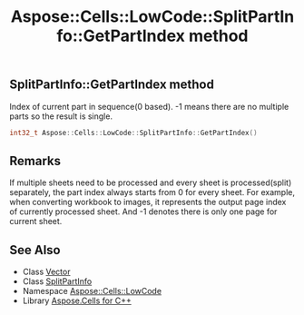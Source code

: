 ﻿---
title: Aspose::Cells::LowCode::SplitPartInfo::GetPartIndex method
linktitle: GetPartIndex
second_title: Aspose.Cells for C++ API Reference
description: 'Aspose::Cells::LowCode::SplitPartInfo::GetPartIndex method. Index of current part in sequence(0 based). -1 means there are no multiple parts so the result is single in C++.'
type: docs
weight: 600
url: /cpp/aspose.cells.lowcode/splitpartinfo/getpartindex/
---
## SplitPartInfo::GetPartIndex method


Index of current part in sequence(0 based). -1 means there are no multiple parts so the result is single.

```cpp
int32_t Aspose::Cells::LowCode::SplitPartInfo::GetPartIndex()
```

## Remarks


If multiple sheets need to be processed and every sheet is processed(split) separately, the part index always starts from 0 for every sheet. For example, when converting workbook to images, it represents the output page index of currently processed sheet. And -1 denotes there is only one page for current sheet.
## See Also

* Class [Vector](../../../aspose.cells/vector/)
* Class [SplitPartInfo](../)
* Namespace [Aspose::Cells::LowCode](../../)
* Library [Aspose.Cells for C++](../../../)
